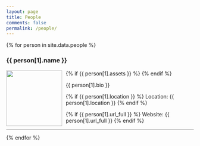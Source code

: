 ```yaml
---
layout: page
title: People
comments: false
permalink: /people/
---
```


<head>
<style> 
img {
}
  .left {
    float: left;
    padding: 0 10px 0 0;}
  }
</style>
</head>

<div id="people">
{% for person in site.data.people %}
<h3 id="{{ username }}">{{ person[1].name }}</h3>
  {% if {{ person[1].assets }} %}
    <img src="{{ person[1].assets }}" width="150" height="150" class="left"/>
  {% endif %}
  <p align="left">
    {{ person[1].bio }}
  </p>
  <p align="left">
    {% if {{ person[1].location }} %}
      Location: {{ person[1].location }}
    {% endif %}
  </p>
    <p align="left">
    {% if {{ person[1].url_full }} %}
      Website: {{ person[1].url_full }}
    {% endif %}
  </p>
<hr>
{% endfor %}
</div>
